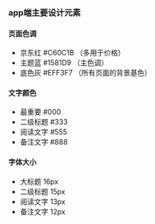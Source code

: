 ### app端主要设计元素

#### 页面色调
- 京东红 #C60C1B （多用于价格）
- 主题蓝 #1581D9 （主色调）
- 底色灰 #EFF3F7 （所有页面的背景基色）

#### 文字颜色
- 最重要 #000
- 二级标题 #333
- 阅读文字 #555
- 备注文字 #888

#### 字体大小
- 大标题 16px
- 二级标题 15px
- 阅读文字 13px
- 备注文字 12px
